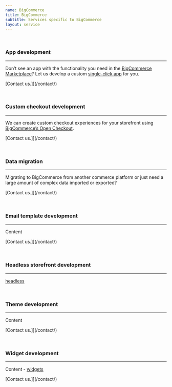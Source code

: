 ```yaml
---
name: BigCommerce
title: BigCommerce
subtitle: Services specific to BigCommerce
layout: service
---
```


<br>

### App development

---

Don’t see an app with the functionality you need in the [BigCommerce Marketplace](https://www.bigcommerce.com/apps/)? Let us develop a custom [single-click app](https://developer.bigcommerce.com/docs/3ef776e175eda-big-commerce-apps-quick-start) for you.

[Contact us.]](/contact/)

<br>

### Custom checkout development

---

We can create custom checkout experiences for your storefront using [BigCommerce’s Open Checkout](https://github.com/bigcommerce/checkout-js).

[Contact us.]](/contact/)

<br>

### Data migration

---

Migrating to BigCommerce from another commerce platform or just need a large amount of complex data imported or exported?

[Contact us.]](/contact/)

<br>

### Email template development

---

Content

[Contact us.]](/contact/)

<br>

### Headless storefront development

---

[headless](https://developer.bigcommerce.com/docs/ZG9jOjE4MjIyNjU2-introduction-to-headless-commerce)

<br>

### Theme development

---

Content

[Contact us.]](/contact/)

<br>

### Widget development

---

Content - [widgets](https://developer.bigcommerce.com/docs/ZG9jOjIyMDc0MQ-widgets-api)

[Contact us.]](/contact/)